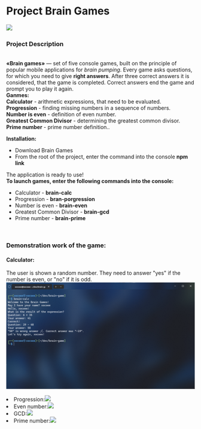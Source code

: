 # Project Brain Games

<a href="https://codeclimate.com/github/xocoee/frontend-project-44/maintainability"><img src="https://api.codeclimate.com/v1/badges/82c59d73510bd57bbc36/maintainability" /></a>

### Project Description

<br>
<b>«Brain games»</b> — set of five console games, built on the principle of popular mobile applications for <i>brain pumping</i>. Every game asks questions, for which you need to give <b>right answers</b>. After three correct answers it is considered, that the game is completed. Correct answers end the game and prompt you to play it again. <br><b>Ganmes:</b></br>
<b>Calculator</b> - arithmetic expressions, that need to be evaluated.<br>
<b>Progression</b> - finding missing numbers in a sequence of numbers.<br>
<b>Number is even</b> - definition of even number.<br>
<b>Greatest Common Divisor</b> - determining the greatest common divisor.<br>
<b>Prime number</b> - prime number definition..
<br>

<b>Installation:</b>
  <ul>
    <li>Download Brain Games</li>
    <li>From the root of the project, enter the command into the console <b>npm link</b></li>
  </ul>
  The application is ready to use!

<br>
<b>To launch games, enter the following commands into the console:</b>
<ul>
  <li>Calculator - <b>brain-calc</b></li>
  <li>Progression - <b>bran-porgression</b></li>
  <li>Number is even - <b>brain-even</b></li>
  <li>Greatest Common Divisor - <b>brain-gcd</b></li>
  <li>Prime number - <b>brain-prime</b></li>
</ul>
  
<br>

### Demonstration work of the game:

#### Calculator:
The user is shown a random number. They need to answer "yes" if the number is even, or "no" if it is odd.
![Screenshot](images/brain-calc.png)
  <li>Progression:<a href="https://asciinema.org/a/nC9eemJL8NEQXFpzXPJr77L3Z" target="_blank"><img src="https://asciinema.org/a/nC9eemJL8NEQXFpzXPJr77L3Z.svg" /></a></li>
  <li>Even number:<a href="https://asciinema.org/a/mxqITZDVuvtTfgvTWURS6YGeG" target="_blank"><img src="https://asciinema.org/a/mxqITZDVuvtTfgvTWURS6YGeG.svg" /></a></li>
  <li>GCD:<a href="https://asciinema.org/a/GbifvVlx1TQHWJ3mac3BDKIUH" target="_blank"><img src="https://asciinema.org/a/GbifvVlx1TQHWJ3mac3BDKIUH.svg" /></a></li>
  <li>Prime number:<a href="https://asciinema.org/a/e0Eld9ZKUphbKqeeikQ53Gt09" target="_blank"><img src="https://asciinema.org/a/e0Eld9ZKUphbKqeeikQ53Gt09.svg" /></a></li>
</ul>
